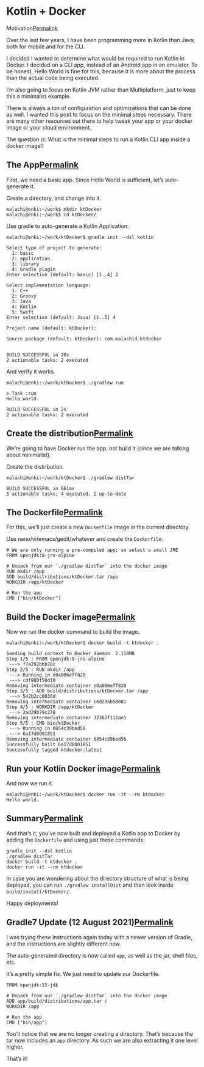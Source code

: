 # Kotlin + Docker

Motivation[Permalink](https://www.malachid.com/blog/2020-01-04-docker/#motivation)

Over the last few years, I have been programming more in Kotlin than Java; both for mobile and for the CLI.

I decided I wanted to determine what would be required to run Kotlin in Docker. I decided on a CLI app, instead of an Android app in an emulator. To be honest, Hello World is fine for this, because it is more about the process than the actual code being executed.

I’m also going to focus on Kotlin JVM rather than Multiplatform, just to keep this a minimalist example.

There is always a ton of configuration and optimizations that can be done as well. I wanted this post to focus on the minimal steps necessary. There are many other resources out there to help tweak your app or your docker image or your cloud environment.

The question is: What is the minimal steps to run a Kotlin CLI app inside a docker image?

## The App[Permalink](https://www.malachid.com/blog/2020-01-04-docker/#the-app)

First, we need a basic app. Since Hello World is sufficient, let’s auto-generate it.

Create a directory, and change into it.

```
malachi@enki:~/work$ mkdir ktDocker
malachi@enki:~/work$ cd ktDocker/
```

Use gradle to auto-generate a Kotlin Application:

```
malachi@enki:~/work/ktDocker$ gradle init --dsl kotlin

Select type of project to generate:
  1: basic
  2: application
  3: library
  4: Gradle plugin
Enter selection (default: basic) [1..4] 2

Select implementation language:
  1: C++
  2: Groovy
  3: Java
  4: Kotlin
  5: Swift
Enter selection (default: Java) [1..5] 4

Project name (default: ktDocker): 

Source package (default: ktDocker): com.malachid.ktdocker


BUILD SUCCESSFUL in 20s
2 actionable tasks: 2 executed
```

And verify it works.

```
malachi@enki:~/work/ktDocker$ ./gradlew run

> Task :run
Hello world.

BUILD SUCCESSFUL in 2s
2 actionable tasks: 2 executed
```

## Create the distribution[Permalink](https://www.malachid.com/blog/2020-01-04-docker/#create-the-distribution)

We’re going to have Docker run the app, not build it (since we are talking about minimalist).

Create the distribution.

```
malachi@enki:~/work/ktDocker$ ./gradlew distTar

BUILD SUCCESSFUL in 661ms
5 actionable tasks: 4 executed, 1 up-to-date
```

## The Dockerfile[Permalink](https://www.malachid.com/blog/2020-01-04-docker/#the-dockerfile)

For this, we’ll just create a new `Dockerfile` image in the current directory.

Use nano/vi/emacs/gedit/whatever and create the `Dockerfile`:

```
# We are only running a pre-compiled app; so select a small JRE
FROM openjdk:8-jre-alpine

# Unpack from our `./gradlew distTar` into the docker image
RUN mkdir /app
ADD build/distributions/ktDocker.tar /app
WORKDIR /app/ktDocker

# Run the app
CMD ["bin/ktDocker"]
```

## Build the Docker image[Permalink](https://www.malachid.com/blog/2020-01-04-docker/#build-the-docker-image)

Now we run the docker command to build the image.

```
malachi@enki:~/work/ktDocker$ docker build -t ktdocker .

Sending build context to Docker daemon  2.118MB
Step 1/5 : FROM openjdk:8-jre-alpine
 ---> f7a292bbb70c
Step 2/5 : RUN mkdir /app
 ---> Running in e0a006eff828
 ---> cdf980f50d10
Removing intermediate container e0a006eff828
Step 3/5 : ADD build/distributions/ktDocker.tar /app
 ---> 542b2cc0036d
Removing intermediate container c6d235b58081
Step 4/5 : WORKDIR /app/ktDocker
 ---> 2ad29b79c278
Removing intermediate container 32362f112ae1
Step 5/5 : CMD bin/ktDocker
 ---> Running in 0854c39bed56
 ---> 6a17d8001851
Removing intermediate container 0854c39bed56
Successfully built 6a17d8001851
Successfully tagged ktdocker:latest
```

## Run your Kotlin Docker image[Permalink](https://www.malachid.com/blog/2020-01-04-docker/#run-your-kotlin-docker-image)

And now we run it.

```
malachi@enki:~/work/ktDocker$ docker run -it --rm ktdocker
Hello world.
```

## Summary[Permalink](https://www.malachid.com/blog/2020-01-04-docker/#summary)

And that’s it, you’ve now built and deployed a Kotlin app to Docker by adding the `Dockerfile` and using just these commands:

```
gradle init --dsl kotlin
./gradlew distTar
docker build -t ktdocker .
docker run -it --rm ktdocker
```

In case you are wondering about the directory structure of what is being deployed, you can run `./gradlew installDist` and then look inside `build/install/ktDocker/`.

Happy deployments!

## Gradle7 Update (12 August 2021)[Permalink](https://www.malachid.com/blog/2020-01-04-docker/#gradle7-update-12-august-2021)

I was trying these instructions again today with a newer version of Gradle, and the instructions are slightly different now.

The auto-generated directory is now called `app`, as well as the jar, shell files, etc.

It’s a pretty simple fix. We just need to update our Dockerfile.

```
FROM openjdk:15-jdk

# Unpack from our `./gradlew distTar` into the docker image
ADD app/build/distributions/app.tar /
WORKDIR /app

# Run the app
CMD ["bin/app"]
```

You’ll notice that we are no longer creating a directory. That’s because the tar now includes an `app` directory. As such we are also extracting it one level higher.

That’s it!